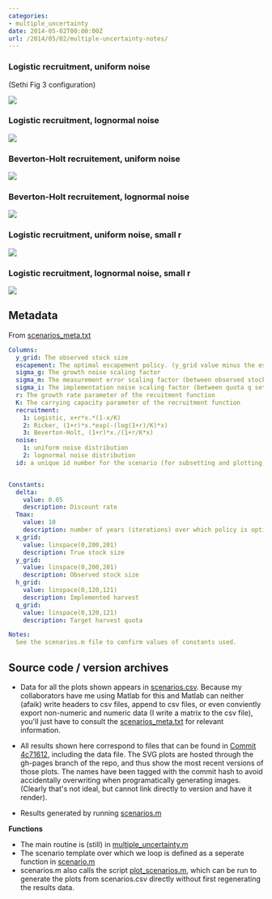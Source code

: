 ```yaml
---
categories:
- multiple_uncertainty
date: 2014-05-02T00:00:00Z
url: /2014/05/02/multiple-uncertainty-notes/
---
```


### Logistic recruitment, uniform noise

(Sethi Fig 3 configuration)

![](http://cboettig.github.io/multiple_uncertainty/5b3b135-scenarios.svg)

### Logistic recruitment, lognormal noise

![](http://cboettig.github.io/multiple_uncertainty/5b3b135-lognormal.svg)

### Beverton-Holt recruitement, uniform noise

![](http://cboettig.github.io/multiple_uncertainty/5b3b135-bevholt_uniform.svg)

### Beverton-Holt recruitement, lognormal noise

![](http://cboettig.github.io/multiple_uncertainty/5b3b135-bevholt_lognormal.svg)

### Logistic recruitment, uniform noise, small r

![](http://cboettig.github.io/multiple_uncertainty/5b3b135-logistic_unif_small_r.svg)
### Logistic recruitment, lognormal noise, small r

![](http://cboettig.github.io/multiple_uncertainty/5b3b135-logistic_lognormal_small_r.svg)

## Metadata

From [scenarios_meta.txt](https://github.com/cboettig/multiple_uncertainty/blob/25cc46841908c6ca4da92b8866b836bfeddd707f/inst/matlab/scenarios_meta.txt)

```yaml
Columns:
  y_grid: The observed stock size
  escapement: The optimal escapement policy. (y_grid value minus the escapement is the quota).
  sigma_g: The growth noise scaling factor
  sigma_m: The measurement error scaling factor (between observed stock x and measured stock y)
  sigma_i: The implementation noise scaling factor (between quota q set and harvest h realized).
  r: The growth rate parameter of the recuitment function
  K: The carrying capacity parameter of the recruitment function
  recruitment:
    1: Logistic, x+r*x.*(1-x/K)
    2: Ricker, (1+r)*x.*exp(-(log(1+r)/K)*x)
    3: Beverton-Holt, (1+r)*x./(1+r/K*x)
  noise:
    1: uniform noise distribution
    2: lognormal noise distribution
  id: a unique id number for the scenario (for subsetting and plotting)


Constants:
  delta:
    value: 0.05
    description: Discount rate
  Tmax:
    value: 10
    description: number of years (iterations) over which policy is optimized
  x_grid:
    value: linspace(0,200,201)
    description: True stock size
  y_grid:
    value: linspace(0,200,201)
    description: Observed stock size
  h_grid:
    value: linspace(0,120,121)
    description: Implemented harvest
  q_grid:
    value: linspace(0,120,121)
    description: Target harvest quota

Notes:
  See the scenarios.m file to confirm values of constants used.

```

## Source code / version archives

- Data for all the plots shown appears in [scenarios.csv](https://github.com/cboettig/multiple_uncertainty/blob/4c71612448eb6f33378235e786d149abc8ce0074/inst/matlab/scenarios.csv). Because my collaborators have me using Matlab for this and Matlab can neither (afaik) write headers to csv files, append to csv files, or even conviently export non-numeric and numeric data (I write a matrix to the csv file), you'll just have to consult the [scenarios_meta.txt](https://github.com/cboettig/multiple_uncertainty/blob/25cc46841908c6ca4da92b8866b836bfeddd707f/inst/matlab/scenarios_meta.txt) for relevant information.

- All results shown here correspond to files that can be found in [Commit 4c71612](https://github.com/cboettig/multiple_uncertainty/tree/4c71612448eb6f33378235e786d149abc8ce0074/inst/matlab), including the data file.  The SVG plots are hosted through the gh-pages branch of the repo, and thus show the most recent versions of those plots. The names have been tagged with the commit hash to avoid accidentally overwriting when programatically generating images. (Clearly that's not ideal, but cannot link directly to version and have it render).

- Results generated by running [scenarios.m](https://github.com/cboettig/multiple_uncertainty/blob/4c71612448eb6f33378235e786d149abc8ce0074/inst/matlab/scenarios.m)

__Functions__

- The main routine is (still) in [multiple_uncertainty.m](https://github.com/cboettig/multiple_uncertainty/blob/4c71612448eb6f33378235e786d149abc8ce0074/inst/matlab/multiple_uncertainty.m)
- The scenario template over which we loop is defined as a seperate function in [scenario.m](https://github.com/cboettig/multiple_uncertainty/blob/4c71612448eb6f33378235e786d149abc8ce0074/inst/matlab/scenario.m)
- scenarios.m also calls the script [plot_scenarios.m](https://github.com/cboettig/multiple_uncertainty/blob/4c71612448eb6f33378235e786d149abc8ce0074/inst/matlab/plot_scenarios.m), which can be run to generate the plots from scenarios.csv directly without first regenerating the results data.



